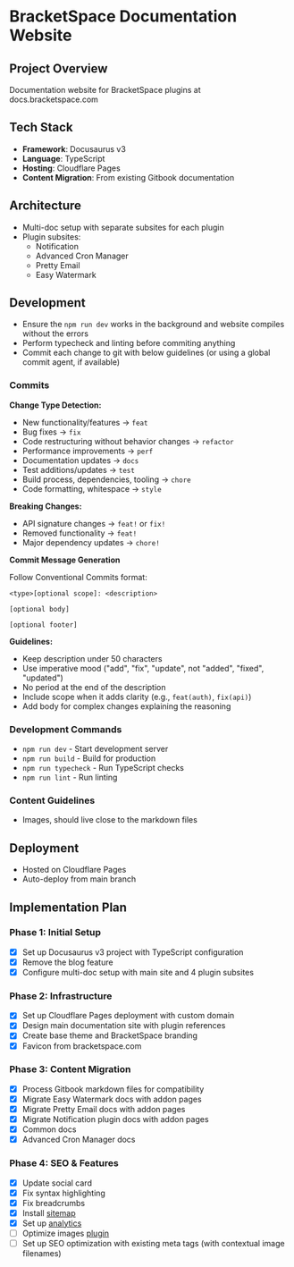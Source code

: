 # BracketSpace Documentation Website

## Project Overview
Documentation website for BracketSpace plugins at docs.bracketspace.com

## Tech Stack
- **Framework**: Docusaurus v3
- **Language**: TypeScript
- **Hosting**: Cloudflare Pages
- **Content Migration**: From existing Gitbook documentation

## Architecture
- Multi-doc setup with separate subsites for each plugin
- Plugin subsites:
  - Notification
  - Advanced Cron Manager
  - Pretty Email
  - Easy Watermark

## Development

- Ensure the `npm run dev` works in the background and website compiles without the errors
- Perform typecheck and linting before commiting anything
- Commit each change to git with below guidelines (or using a global commit agent, if available)

### Commits

**Change Type Detection:**
- New functionality/features → `feat`
- Bug fixes → `fix`
- Code restructuring without behavior changes → `refactor`
- Performance improvements → `perf`
- Documentation updates → `docs`
- Test additions/updates → `test`
- Build process, dependencies, tooling → `chore`
- Code formatting, whitespace → `style`

**Breaking Changes:**
- API signature changes → `feat!` or `fix!`
- Removed functionality → `feat!`
- Major dependency updates → `chore!`

**Commit Message Generation**

Follow Conventional Commits format:

```
<type>[optional scope]: <description>

[optional body]

[optional footer]
```

**Guidelines:**
- Keep description under 50 characters
- Use imperative mood ("add", "fix", "update", not "added", "fixed", "updated")
- No period at the end of the description
- Include scope when it adds clarity (e.g., `feat(auth)`, `fix(api)`)
- Add body for complex changes explaining the reasoning

### Development Commands
- `npm run dev` - Start development server
- `npm run build` - Build for production
- `npm run typecheck` - Run TypeScript checks
- `npm run lint` - Run linting

### Content Guidelines
- Images, should live close to the markdown files

## Deployment
- Hosted on Cloudflare Pages
- Auto-deploy from main branch

## Implementation Plan

### Phase 1: Initial Setup
- [x] Set up Docusaurus v3 project with TypeScript configuration
- [x] Remove the blog feature
- [x] Configure multi-doc setup with main site and 4 plugin subsites

### Phase 2: Infrastructure
- [x] Set up Cloudflare Pages deployment with custom domain
- [x] Design main documentation site with plugin references
- [x] Create base theme and BracketSpace branding
- [x] Favicon from bracketspace.com

### Phase 3: Content Migration
- [x] Process Gitbook markdown files for compatibility
- [x] Migrate Easy Watermark docs with addon pages
- [x] Migrate Pretty Email docs with addon pages
- [x] Migrate Notification plugin docs with addon pages
- [x] Common docs
- [x] Advanced Cron Manager docs

### Phase 4: SEO & Features
- [x] Update social card
- [x] Fix syntax highlighting
- [x] Fix breadcrumbs
- [x] Install [sitemap](https://docusaurus.io/docs/api/plugins/@docusaurus/plugin-sitemap)
- [x] Set up [analytics](https://docusaurus.io/docs/api/plugins/@docusaurus/plugin-google-gtag)
- [ ] Optimize images [plugin](https://docusaurus.io/docs/api/plugins/@docusaurus/plugin-ideal-image)
- [ ] Set up SEO optimization with existing meta tags (with contextual image filenames)
